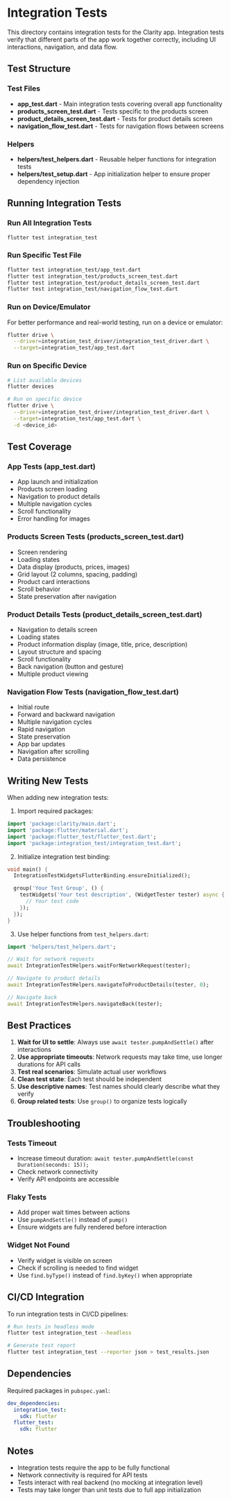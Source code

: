 # Integration Tests

This directory contains integration tests for the Clarity app. Integration tests verify that different parts of the app work together correctly, including UI interactions, navigation, and data flow.

## Test Structure

### Test Files

- **app_test.dart** - Main integration tests covering overall app functionality
- **products_screen_test.dart** - Tests specific to the products screen
- **product_details_screen_test.dart** - Tests for product details screen
- **navigation_flow_test.dart** - Tests for navigation flows between screens

### Helpers

- **helpers/test_helpers.dart** - Reusable helper functions for integration tests
- **helpers/test_setup.dart** - App initialization helper to ensure proper dependency injection

## Running Integration Tests

### Run All Integration Tests

```bash
flutter test integration_test
```

### Run Specific Test File

```bash
flutter test integration_test/app_test.dart
flutter test integration_test/products_screen_test.dart
flutter test integration_test/product_details_screen_test.dart
flutter test integration_test/navigation_flow_test.dart
```

### Run on Device/Emulator

For better performance and real-world testing, run on a device or emulator:

```bash
flutter drive \
  --driver=integration_test_driver/integration_test_driver.dart \
  --target=integration_test/app_test.dart
```

### Run on Specific Device

```bash
# List available devices
flutter devices

# Run on specific device
flutter drive \
  --driver=integration_test_driver/integration_test_driver.dart \
  --target=integration_test/app_test.dart \
  -d <device_id>
```

## Test Coverage

### App Tests (app_test.dart)
- App launch and initialization
- Products screen loading
- Navigation to product details
- Multiple navigation cycles
- Scroll functionality
- Error handling for images

### Products Screen Tests (products_screen_test.dart)
- Screen rendering
- Loading states
- Data display (products, prices, images)
- Grid layout (2 columns, spacing, padding)
- Product card interactions
- Scroll behavior
- State preservation after navigation

### Product Details Tests (product_details_screen_test.dart)
- Navigation to details screen
- Loading states
- Product information display (image, title, price, description)
- Layout structure and spacing
- Scroll functionality
- Back navigation (button and gesture)
- Multiple product viewing

### Navigation Flow Tests (navigation_flow_test.dart)
- Initial route
- Forward and backward navigation
- Multiple navigation cycles
- Rapid navigation
- State preservation
- App bar updates
- Navigation after scrolling
- Data persistence

## Writing New Tests

When adding new integration tests:

1. Import required packages:
```dart
import 'package:clarity/main.dart';
import 'package:flutter/material.dart';
import 'package:flutter_test/flutter_test.dart';
import 'package:integration_test/integration_test.dart';
```

2. Initialize integration test binding:
```dart
void main() {
  IntegrationTestWidgetsFlutterBinding.ensureInitialized();

  group('Your Test Group', () {
    testWidgets('Your test description', (WidgetTester tester) async {
      // Your test code
    });
  });
}
```

3. Use helper functions from `test_helpers.dart`:
```dart
import 'helpers/test_helpers.dart';

// Wait for network requests
await IntegrationTestHelpers.waitForNetworkRequest(tester);

// Navigate to product details
await IntegrationTestHelpers.navigateToProductDetails(tester, 0);

// Navigate back
await IntegrationTestHelpers.navigateBack(tester);
```

## Best Practices

1. **Wait for UI to settle**: Always use `await tester.pumpAndSettle()` after interactions
2. **Use appropriate timeouts**: Network requests may take time, use longer durations for API calls
3. **Test real scenarios**: Simulate actual user workflows
4. **Clean test state**: Each test should be independent
5. **Use descriptive names**: Test names should clearly describe what they verify
6. **Group related tests**: Use `group()` to organize tests logically

## Troubleshooting

### Tests Timeout
- Increase timeout duration: `await tester.pumpAndSettle(const Duration(seconds: 15));`
- Check network connectivity
- Verify API endpoints are accessible

### Flaky Tests
- Add proper wait times between actions
- Use `pumpAndSettle()` instead of `pump()`
- Ensure widgets are fully rendered before interaction

### Widget Not Found
- Verify widget is visible on screen
- Check if scrolling is needed to find widget
- Use `find.byType()` instead of `find.byKey()` when appropriate

## CI/CD Integration

To run integration tests in CI/CD pipelines:

```bash
# Run tests in headless mode
flutter test integration_test --headless

# Generate test report
flutter test integration_test --reporter json > test_results.json
```

## Dependencies

Required packages in `pubspec.yaml`:

```yaml
dev_dependencies:
  integration_test:
    sdk: flutter
  flutter_test:
    sdk: flutter
```

## Notes

- Integration tests require the app to be fully functional
- Network connectivity is required for API tests
- Tests interact with real backend (no mocking at integration level)
- Tests may take longer than unit tests due to full app initialization
